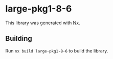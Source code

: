 # large-pkg1-8-6

This library was generated with [Nx](https://nx.dev).

## Building

Run `nx build large-pkg1-8-6` to build the library.
